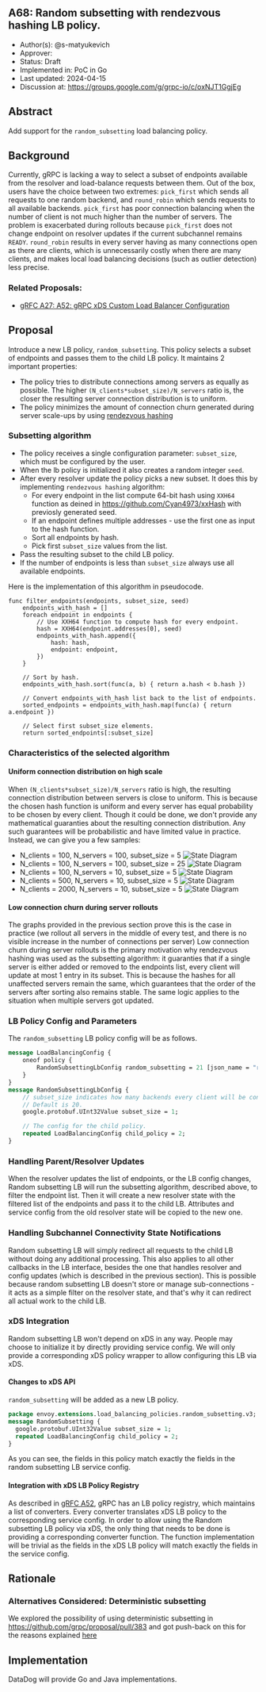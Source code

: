 A68: Random subsetting with rendezvous hashing LB policy.
----
* Author(s): @s-matyukevich
* Approver: 
* Status: Draft
* Implemented in: PoC in Go
* Last updated: 2024-04-15
* Discussion at: https://groups.google.com/g/grpc-io/c/oxNJT1GgjEg

## Abstract

Add support for the `random_subsetting` load balancing policy.

## Background

Currently, gRPC is lacking a way to select a subset of endpoints available from the resolver and load-balance requests between them. Out of the box, users have the choice between two extremes: `pick_first` which sends all requests to one random backend, and `round_robin` which sends requests to all available backends. `pick_first` has poor connection balancing when the number of client is not much higher than the number of servers. The problem is exacerbated during rollouts because `pick_first` does not change endpoint on resolver updates if the current subchannel remains `READY`. `round_robin` results in every server having as many connections open as there are clients, which is unnecessarily costly when there are many clients, and makes local load balancing decisions (such as outlier detection) less precise.

### Related Proposals: 
* [gRFC A27: A52: gRPC xDS Custom Load Balancer Configuration](https://github.com/grpc/proposal/blob/master/A52-xds-custom-lb-policies.md)

## Proposal

Introduce a new LB policy, `random_subsetting`. This policy selects a subset of endpoints and passes them to the child LB policy. It maintains 2 important properties:
* The policy tries to distribute connections among servers as equally as possible. The higher `(N_clients*subset_size)/N_servers` ratio is, the closer the resulting server connection distribution is to uniform.
* The policy minimizes the amount of connection churn generated during server scale-ups by using [rendezvous hashing](https://en.wikipedia.org/wiki/Rendezvous_hashing)

### Subsetting algorithm

* The policy receives a single configuration parameter: `subset_size`, which must be configured by the user.
* When the lb policy is initialized it also creates a random integer `seed`. 
* After every resolver update the policy picks a new subset. It does this by implementing `rendezvous hashing` algorithm:
  * For every endpoint in the list compute 64-bit hash using `XXH64` function as deined in https://github.com/Cyan4973/xxHash with previosly generated seed.
  * If an endpoint defines multiple addresses - use the first one as input to the hash function.
  * Sort all endpoints by hash.
  * Pick first `subset_size` values from the list.
* Pass the resulting subset to the child LB policy.
* If the number of endpoints is less than `subset_size` always use all available endpoints.

Here is the implementation of this algorithm in pseudocode.

```
func filter_endpoints(endpoints, subset_size, seed)
    endpoints_with_hash = []
    foreach endpoint in endpoints {
        // Use XXH64 function to compute hash for every endpoint.
        hash = XXH64(endpoint.addresses[0], seed)
        endpoints_with_hash.append({
            hash: hash, 
            endpoint: endpoint,
        })
    }

    // Sort by hash.
    endpoints_with_hash.sort(func(a, b) { return a.hash < b.hash })

    // Convert endpoints_with_hash list back to the list of endpoints.
    sorted_endpoints = endpoints_with_hash.map(func(a) { return a.endpoint })

    // Select first subset_size elements.
    return sorted_endpoints[:subset_size]
```

### Characteristics of the selected algorithm

#### Uniform connection distribution on high scale

When `(N_clients*subset_size)/N_servers` ratio is high, the resulting connection distribution between servers is close to uniform. This is because the chosen hash function is uniform and every server has equal probability to be chosen by every client. 
Though it could be done, we don't provide any mathematical guaranties about the resulting connection distribution. Any such guarantees will be probabilistic and have limited value in practice. Instead, we can give you a few samples:
* N_clients = 100, N_servers = 100, subset_size = 5
![State Diagram](A68_graphics/subsetting100-100-5.png)
* N_clients = 100, N_servers = 100, subset_size = 25
![State Diagram](A68_graphics/subsetting100-100-25.png)
* N_clients = 100, N_servers = 10, subset_size = 5
![State Diagram](A68_graphics/subsetting100-10-5.png)
* N_clients = 500, N_servers = 10, subset_size = 5
![State Diagram](A68_graphics/subsetting500-10-5.png)
* N_clients = 2000, N_servers = 10, subset_size = 5
![State Diagram](A68_graphics/subsetting2000-10-5.png)

#### Low connection churn during server rollouts

The graphs provided in the previous section prove this is the case in practice (we rollout all servers in the middle of every test, and there is no visible increase in the number of connections per server) Low connection churn during server rollouts is the primary motivation why rendezvous hashing was used as the subsetting algorithm: it guaranties that if a single server is either added or removed to the endpoints list, every client will update at most 1 entry in its subset. This is because the hashes for all unaffected servers remain the same, which guarantees that the order of the servers after sorting also remains stable. The same logic applies to the situation when multiple servers got updated. 

### LB Policy Config and Parameters

The `random_subsetting` LB policy config will be as follows.

```proto
message LoadBalancingConfig {
    oneof policy {
        RandomSubsettingLbConfig random_subsetting = 21 [json_name = "random_subsetting"];
    }
}
message RandomSubsettingLbConfig {
    // subset_size indicates how many backends every client will be connected to.
    // Default is 20.
    google.protobuf.UInt32Value subset_size = 1;

    // The config for the child policy.
    repeated LoadBalancingConfig child_policy = 2;
}
```


### Handling Parent/Resolver Updates

When the resolver updates the list of endpoints, or the LB config changes, Random subsetting LB will run the subsetting algorithm, described above, to filter the endpoint list. Then it will create a new resolver state with the filtered list of the endpoints and pass it to the child LB. Attributes and service config from the old resolver state will be copied to the new one. 

### Handling Subchannel Connectivity State Notifications

Random subsetting LB will simply redirect all requests to the child LB without doing any additional processing. This also applies to all other callbacks in the LB interface, besides the one that handles resolver and config updates (which is described in the previous section). This is possible because random subsetting LB doesn't store or manage sub-connections - it acts as a simple filter on the resolver state, and that's why it can redirect all actual work to the child LB. 

### xDS Integration

Random subsetting LB won't depend on xDS in any way. People may choose to initialize it by directly providing service config. We will only provide a corresponding xDS policy wrapper to allow configuring this LB via xDS.

#### Changes to xDS API

`random_subsetting` will be added as a new LB policy.

```proto
package envoy.extensions.load_balancing_policies.random_subsetting.v3;
message RandomSubsetting {
  google.protobuf.UInt32Value subset_size = 1;
  repeated LoadBalancingConfig child_policy = 2;
}
```

As you can see, the fields in this policy match exactly the fields in the random subsetting LB service config.

#### Integration with xDS LB Policy Registry
As described in [gRFC A52](https://github.com/grpc/proposal/blob/master/A52-xds-custom-lb-policies.md), gRPC has an LB policy registry, which maintains a list of converters. Every converter translates xDS LB policy to the corresponding service config. In order to allow using the Random subsetting LB policy via xDS, the only thing that needs to be done is providing a corresponding converter function. The function implementation will be trivial as the fields in the xDS LB policy will match exactly the fields in the service config.

## Rationale
### Alternatives Considered: Deterministic subsetting

We explored the possibility of using deterministic subsetting in https://github.com/grpc/proposal/pull/383  and got push-back on this for the reasons explained [here](https://github.com/grpc/proposal/pull/383#discussion_r1334587561)

## Implementation
DataDog will provide Go and Java implementations.

